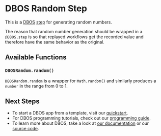 # DBOS Random Step

This is a [DBOS](https://docs.dbos.dev/) [step](https://docs.dbos.dev/typescript/tutorials/step-tutorial) for generating random numbers.

The reason that random number generation should be wrapped in a `@DBOS.step` is so that replayed workflows get the recorded value and therefore have the same behavior as the original.

## Available Functions

### `DBOSRandom.random()`

`DBOSRandom.random` is a wrapper for `Math.random()` and similarly produces a `number` in the range from 0 to 1.

## Next Steps

- To start a DBOS app from a template, visit our [quickstart](https://docs.dbos.dev/quickstart).
- For DBOS programming tutorials, check out our [programming guide](https://docs.dbos.dev/typescript/programming-guide).
- To learn more about DBOS, take a look at [our documentation](https://docs.dbos.dev/) or our [source code](https://github.com/dbos-inc/dbos-transact-ts).
